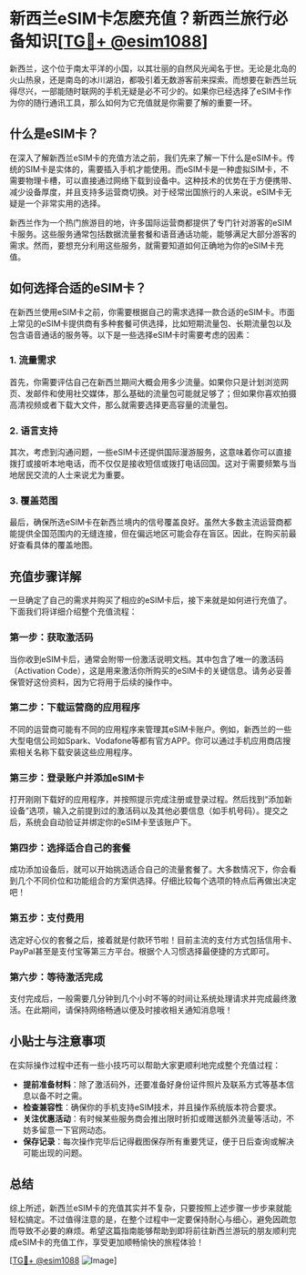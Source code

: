 # 新西兰eSIM卡怎麽充值？新西兰旅行必备知识[[TG💪+ @esim1088](https://t.me/s/esim1088)]

新西兰，这个位于南太平洋的小国，以其壮丽的自然风光闻名于世。无论是北岛的火山热泉，还是南岛的冰川湖泊，都吸引着无数游客前来探索。而想要在新西兰玩得尽兴，一部能随时联网的手机无疑是必不可少的。如果你已经选择了eSIM卡作为你的随行通讯工具，那么如何为它充值就是你需要了解的重要一环。

## 什么是eSIM卡？

在深入了解新西兰eSIM卡的充值方法之前，我们先来了解一下什么是eSIM卡。传统的SIM卡是实体的，需要插入手机才能使用。而eSIM卡是一种虚拟SIM卡，不需要物理卡槽，可以直接通过网络下载到设备中。这种技术的优势在于方便携带、减少设备厚度，并且支持多运营商切换。对于经常出国旅行的人来说，eSIM卡无疑是一个非常实用的选择。

新西兰作为一个热门旅游目的地，许多国际运营商都提供了专门针对游客的eSIM卡服务。这些服务通常包括数据流量套餐和语音通话功能，能够满足大部分游客的需求。然而，要想充分利用这些服务，就需要知道如何正确地为你的eSIM卡充值。

## 如何选择合适的eSIM卡？

在新西兰使用eSIM卡之前，你需要根据自己的需求选择一款合适的eSIM卡。市面上常见的eSIM卡提供商有多种套餐可供选择，比如短期流量包、长期流量包以及包含语音通话的服务等。以下是一些选择eSIM卡时需要考虑的因素：

### 1. 流量需求

首先，你需要评估自己在新西兰期间大概会用多少流量。如果你只是计划浏览网页、发邮件和使用社交媒体，那么基础的流量包可能就足够了；但如果你喜欢拍摄高清视频或者下载大文件，那么就需要选择更高容量的流量包。

### 2. 语言支持

其次，考虑到沟通问题，一些eSIM卡还提供国际漫游服务，这意味着你可以直接拨打或接听本地电话，而不仅仅是接收短信或拨打电话回国。这对于需要频繁与当地居民交流的人士来说尤为重要。

### 3. 覆盖范围

最后，确保所选eSIM卡在新西兰境内的信号覆盖良好。虽然大多数主流运营商都能提供全国范围内的无缝连接，但在偏远地区可能会存在盲区。因此，在购买前最好查看具体的覆盖地图。

## 充值步骤详解

一旦确定了自己的需求并购买了相应的eSIM卡后，接下来就是如何进行充值了。下面我们将详细介绍整个充值流程：

### 第一步：获取激活码

当你收到eSIM卡后，通常会附带一份激活说明文档。其中包含了唯一的激活码（Activation Code），这是用来激活你所购买的eSIM卡的关键信息。请务必妥善保管好这份资料，因为它将用于后续的操作中。

### 第二步：下载运营商的应用程序

不同的运营商可能有不同的应用程序来管理其eSIM卡账户。例如，新西兰的一些大型电信公司如Spark、Vodafone等都有官方APP。你可以通过手机应用商店搜索相关名称下载安装这些应用程序。

### 第三步：登录账户并添加eSIM卡

打开刚刚下载好的应用程序，并按照提示完成注册或登录过程。然后找到“添加新设备”选项，输入之前提到过的激活码以及其他必要信息（如手机号码）。提交之后，系统会自动验证并绑定你的eSIM卡至该账户下。

### 第四步：选择适合自己的套餐

成功添加设备后，就可以开始挑选适合自己的流量套餐了。大多数情况下，你会看到几个不同价位和功能组合的方案供选择。仔细比较每个选项的特点后再做出决定吧！

### 第五步：支付费用

选定好心仪的套餐之后，接着就是付款环节啦！目前主流的支付方式包括信用卡、PayPal甚至是支付宝等第三方平台。根据个人习惯选择最便捷的方式即可。

### 第六步：等待激活完成

支付完成后，一般需要几分钟到几个小时不等的时间让系统处理请求并完成最终激活。在此期间，请保持网络畅通以便及时接收相关通知消息哦！

## 小贴士与注意事项

在实际操作过程中还有一些小技巧可以帮助大家更顺利地完成整个充值过程：

- **提前准备材料**：除了激活码外，还要准备好身份证件照片及联系方式等基本信息以备不时之需。
- **检查兼容性**：确保你的手机支持eSIM技术，并且操作系统版本符合要求。
- **关注优惠活动**：有时候某些服务商会推出限时折扣或赠送额外流量等活动，不妨多留意一下官网动态。
- **保存记录**：每次操作完毕后记得截图保存所有重要凭证，便于日后查询或解决可能出现的问题。

## 总结

综上所述，新西兰eSIM卡的充值其实并不复杂，只要按照上述步骤一步步来就能轻松搞定。不过值得注意的是，在整个过程中一定要保持耐心与细心，避免因疏忽而导致不必要的麻烦。希望这篇指南能够帮助到即将前往新西兰游玩的朋友顺利完成eSIM卡的充值工作，享受更加顺畅愉快的旅程体验！

[[TG💪+ @esim1088](https://t.me/s/esim1088) ![Image](https://i.postimg.cc/4NQfJmqS/Snipaste-2025-05-13-00-14-12.png)]